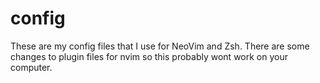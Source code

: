 # config
These are my config files that I use for NeoVim and Zsh. There are some changes to plugin files for nvim so this probably wont work on your computer.
